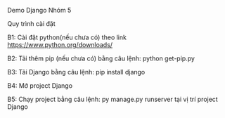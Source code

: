 Demo Django
Nhóm 5

Quy trình cài đặt

B1: Cài đặt python(nếu chưa có) theo link https://www.python.org/downloads/

B2: Tải thêm pip (nếu chưa có) bằng câu lệnh: python get-pip.py

B3: Tải Django bằng câu lệnh: pip install django

B4: Mở project Django

B5: Chạy project bằng câu lệnh: py manage.py runserver tại vị trí project Django
